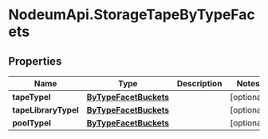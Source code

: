 # NodeumApi.StorageTapeByTypeFacets

## Properties

Name | Type | Description | Notes
------------ | ------------- | ------------- | -------------
**tapeTypeI** | [**ByTypeFacetBuckets**](ByTypeFacetBuckets.md) |  | [optional] 
**tapeLibraryTypeI** | [**ByTypeFacetBuckets**](ByTypeFacetBuckets.md) |  | [optional] 
**poolTypeI** | [**ByTypeFacetBuckets**](ByTypeFacetBuckets.md) |  | [optional] 


